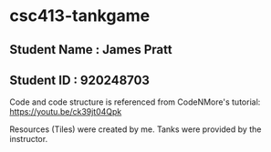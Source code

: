 # csc413-tankgame

## Student Name  : James Pratt
## Student ID    : 920248703


Code and code structure is referenced from CodeNMore's tutorial: https://youtu.be/ck39jt04Qpk

Resources (Tiles) were created by me. Tanks were provided by the instructor.